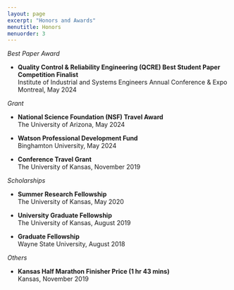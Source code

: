 ```yaml
---
layout: page
excerpt: "Honors and Awards"
menutitle: Honors
menuorder: 3
--- 
```


*Best Paper Award*
- **Quality Control & Reliability Engineering (QCRE) Best Student Paper Competition Finalist**\
Institute of Industrial and Systems Engineers Annual Conference & Expo Montreal, May 2024

*Grant*
- **National Science Foundation (NSF) Travel Award**\
The University of Arizona, May 2024

- **Watson Professional Development Fund**\
Binghamton University, May 2024

- **Conference Travel Grant**\
The University of Kansas, November 2019

*Scholarships*
- **Summer Research Fellowship**\
The University of Kansas, May 2020

- **University Graduate Fellowship**\
The University of Kansas, August 2019

- **Graduate Fellowship**\
Wayne State University, August 2018

*Others*
- **Kansas Half Marathon Finisher Price (1 hr 43 mins)**\
Kansas, November 2019 
